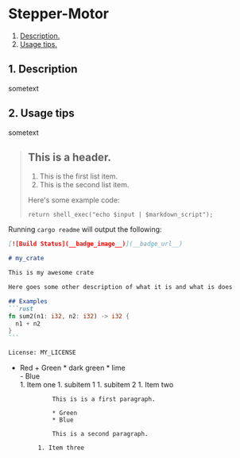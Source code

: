 # Stepper-Motor
1. [ Description. ](#desc)
2. [ Usage tips. ](#usage)

<a name="desc"></a>
## 1. Description

<?php
        echo "Hello world!";
    ?>
    

sometext
    

<a name="usage"></a>
## 2. Usage tips

sometext

> ## This is a header.
> 
> 1.   This is the first list item.
> 2.   This is the second list item.
> 
> Here's some example code:
> 
>     return shell_exec("echo $input | $markdown_script");
Running `cargo readme` will output the following:

~~~markdown
[![Build Status](__badge_image__)](__badge_url__)

# my_crate

This is my awesome crate

Here goes some other description of what it is and what is does

## Examples
```rust
fn sum2(n1: i32, n2: i32) -> i32 {
  n1 + n2
}
```

License: MY_LICENSE
~~~
 * Red 
        + Green 
            * dark  green 
            * lime  
        - Blue      
            1. Item one
                1. subitem 1
                1. subitem 2
            1. Item two

                This is is a first paragraph.

                * Green 
                * Blue

                This is a second paragraph.

            1. Item three

